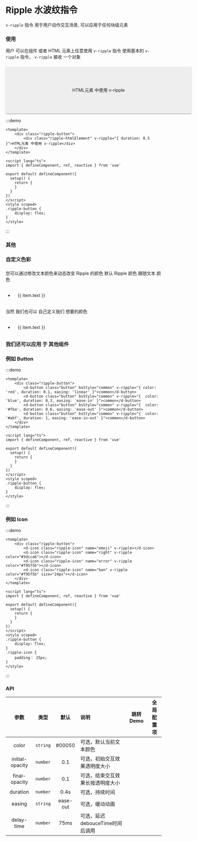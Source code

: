 # Ripple 水波纹指令

<span color="#409EFF">`v-ripple`</span> 指令 用于用户动作交互场景, 可以应用于任何块级元素

### 使用

用户 可以在组件 或者 HTML 元素上任意使用 <span color="#409EFF">`v-ripple`</span> 指令 使用基本的 <span color="#409EFF">`v-ripple`</span> 指令， `v-ripple` 接收 一个对象

###

<div class="ripple-htmlElement" v-ripple="{ duration: 0.5 }">HTML元素 中使用 v-ripple</div>


:::demo 
```vue
<template>
    <div class="ripple-button">
        <div class="ripple-htmlElement" v-ripple="{ duration: 0.5 }">HTML元素 中使用 v-ripple</div>
    </div>
</template>

<script lang="ts">
import { defineComponent, ref, reactive } from 'vue'

export default defineComponent({
  setup() {
    return {
    }
  }
})
</script>
<style scoped>
.ripple-button {
    display: flex;
}
</style>
```
:::

### 其他

### 自定义色彩

###

您可以通过修改文本颜色来动态改变 <span color="#409EFF">Ripple</span> 的颜色 默认 Ripple 颜色 跟随文本 颜色

###

<ul><li v-for="item in [{color: '#409EFF', text: '这是一条 Primary 涟漪'}, {color: '#67C23A', text: '这是一条 Success 涟漪'}, {color: '#E6A23C', text: '这是一条 Warning 涟漪'}, {color: '#F56C6C', text: '这是一条 Danger 涟漪'}, {color: '#909399', text: '这是一条 Info 涟漪'}]" :style="{ color: item.color }" ><div class="ripple-changeTextColor"  v-ripple="{ duration: 0.39 }">{{ item.text }}</div></li></ul>

###

当然 我们也可以 自己定义我们 想要的颜色

###

<ul><li v-for="(item, index) in [{color: '#409EFF', text: '这是一条 Primary 涟漪'}, {color: '#67C23A', text: '这是一条 Success 涟漪'}, {color: '#E6A23C', text: '这是一条 Warning 涟漪'}, {color: '#F56C6C', text: '这是一条 Danger 涟漪'}, {color: '#909399', text: '这是一条 Info 涟漪'}]" :style="{ color: item.color }" ><div class="ripple-changeTextColor"  v-ripple="{ duration: 0.39, color: `${item.color.slice(0, 4)}` }">{{ item.text }}</div></li></ul>

###

### 我们还可以应用 于 其他组件 
### 例如 Button

:::demo 
```vue
<template>
    <div class="ripple-button">
        <d-button class="button" bsStyle="common" v-ripple="{ color: 'red', duration: 0.1, easing: 'linear' }">common</d-button>
        <d-button class="button" bsStyle="common" v-ripple="{  color: 'blue', duration: 0.3, easing: 'ease-in' }">common</d-button>
        <d-button class="button" bsStyle="common" v-ripple="{  color: '#fba', duration: 0.6, easing: 'ease-out' }">common</d-button>
        <d-button class="button" bsStyle="common" v-ripple="{  color: '#abf', duration: 1, easing: 'ease-in-out' }">common</d-button>
    </div>
</template>

<script lang="ts">
import { defineComponent, ref, reactive } from 'vue'

export default defineComponent({
  setup() {
    return {
    }
  }
})
</script>
<style scoped>
.ripple-button {
    display: flex;
}
</style>
```
:::
### 例如 Icon

:::demo 
```vue
<template>
    <div class="ripple-button">
        <d-icon class="ripple-icon" name="emoji" v-ripple></d-icon>
        <d-icon class="ripple-icon" name="right" v-ripple color="#3dcca6"></d-icon>
        <d-icon class="ripple-icon" name="error" v-ripple color="#f95f5b"></d-icon>
        <d-icon class="ripple-icon" name="ban" v-ripple color="#f95f5b" size="24px"></d-icon>
    </div>
</template>

<script lang="ts">
import { defineComponent, ref, reactive } from 'vue'

export default defineComponent({
  setup() {
    return {
    }
  }
})
</script>
<style scoped>
.ripple-button {
    display: flex;
}
.ripple-icon {
    padding： 25px;
}
</style>
```
:::
<style scoped>
.ripple-htmlElement {
    width: 600px;
    height: 150px; 
    background-color: #eee; 
    text-align: center; 
    line-height: 150px;
    border: 1px solid #eee50;
    box-shadow: 0 3px 1px -2px rgba(0,0,0,.2),0 2px 2px 0 rgba(0,0,0,.14),0 1px 5px 0 rgba(0,0,0,.12)!important;
    user-select: none;
}
.ripple-changeTextColor {
    display: block;
    padding: 10px 15px;
    user-select: none;
}
</style>

### API

|    参数     |   类型   |   默认    | 说明                     | 跳转 Demo                         | 全局配置项 |
| :---------: | :------: | :-------: | :----------------------- | --------------------------------- | --------- |
|    color     | `string` |    #00050     | 可选，默认当前文本颜色  |             |
|    initial-opacity     | `number` |  0.1   | 可选，初始交互效果透明度大小     |             |
|    final-opacity     | `number` |  0.1   | 可选，结束交互效果长按透明度大小    |    |
|    duration     | `number` |  0.4s   | 可选，持续时间    |    |
|    easing    | `string` | ease-out | 可选，缓动动画    |              |
|    delay-time    | `number` | 75ms | 可选，延迟debouceTime时间后调用 |


